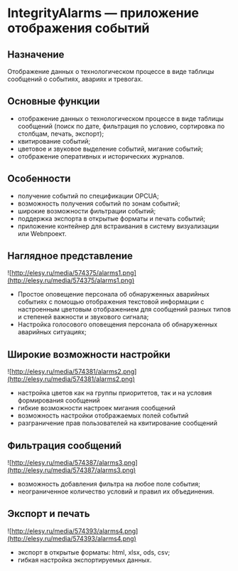 # IntegrityAlarms — приложение отображения событий

## **Назначение**

Отображение данных о технологическом процессе в виде таблицы сообщений о событиях, авариях и тревогах.

## **Основные функции**

- отображение данных о технологическом процессе в виде таблицы сообщений (поиск по дате, фильтрация по условию, сортировка по столбцам, печать, экспорт);
- квитирование событий;
- цветовое и звуковое выделение событий, мигание событий;
- отображение оперативных и исторических журналов.

## **Особенности**

- получение событий по спецификации OPCUA;
- возможность получения событий по зонам событий;
- широкие возможности фильтрации событий;
- поддержка экспорта в открытые форматы и печать событий;
- приложение контейнер для встраивания в систему визуализации или Webпроект.

## **Наглядное представление**

![http://elesy.ru/media/574375/alarms1.png](http://elesy.ru/media/574375/alarms1.png)

- Простое оповещение персонала об обнаруженных аварийных событиях с помощью отображения текстовой информации с настроенным цветовым отображением для сообщений разных типов и степеней важности и звукового сигнала;
- Настройка голосового оповещения персонала об обнаруженных аварийных ситуациях;

## **Широкие возможности настройки**

![http://elesy.ru/media/574381/alarms2.png](http://elesy.ru/media/574381/alarms2.png)

- настройка цветов как на группы приоритетов, так и на условия формирования сообщений
- гибкие возможности настроек мигания сообщений
- возможность настройки отображаемых полей событий
- разграничение прав пользователей на квитирование сообщений

## **Фильтрация сообщений**

![http://elesy.ru/media/574387/alarms3.png](http://elesy.ru/media/574387/alarms3.png)

- возможность добавления фильтра на любое поле события;
- неограниченное количество условий и правил их объединения.

## **Экспорт и печать**

![http://elesy.ru/media/574393/alarms4.png](http://elesy.ru/media/574393/alarms4.png)

- экспорт в открытые форматы: html, xlsx, ods, csv;
- гибкая настройка экспортируемых данных.
